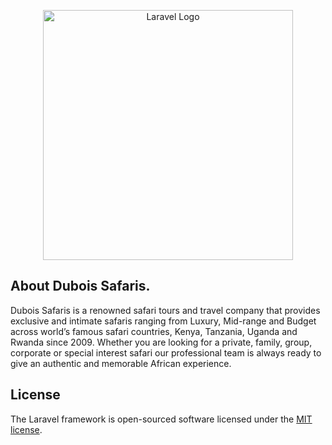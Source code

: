 <p align="center">
    <a href="https://laravel.com" target="_blank">
        <img src="https://raw.githubusercontent.com/laravel/art/master/logo-lockup/5%20SVG/2%20CMYK/1%20Full%20Color/laravel-logolockup-cmyk-red.svg" width="400" alt="Laravel Logo">
    </a>
</p>

## About Dubois Safaris.

Dubois Safaris is a renowned safari tours and travel company that provides exclusive and intimate safaris ranging from Luxury, Mid-range and Budget across world’s famous safari countries, Kenya, Tanzania, Uganda and Rwanda since 2009. Whether you are looking for a private, family, group, corporate or special interest safari our professional team is always ready to give an authentic and memorable African experience.

## License

The Laravel framework is open-sourced software licensed under the [MIT license](https://opensource.org/licenses/MIT).
